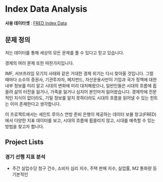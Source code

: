 # Index Data Analysis

**사용 데이터셋** : [FRED Index Data](https://fred.stlouisfed.org/)

## 문제 정의
저는 데이터를 통해 세상의 모든 문제를 풀 수 있다고 믿고 있습니다.

경제의 여러 문제 또한 마찬가지입니다. 

IMF, 서브프라임 모기지 사태와 같은 거대한 경제 위기는 다시 찾아올 것입니다. 
그럴 때마다 소수의 증권사, 기관투자자, 헤지펀드, 자산운용사만이 기업과 국가 정책에 대한 내부 정보를 미리 알고 시대의 변화에 미리 대처해왔으나,
일반인들은 시대의 흐름에 휩쓸려 삶의 터전을 잃거나, 가족을 잃거나 심지어 본인마저 잃어왔습니다.
경제학에 전문적인 지식이 없더라도, 기밀 정보를 알지 못하더라도 시대의 흐름을 읽어낼 수 있는 힌트는 이미 존재한다고 생각합니다.

이 프로젝트에서는 세인트 루이스 연방 준비 은행이 제공하는 데이터 보물 창고(FRED)에서 다양한 지표 데이터를 보고, 
시대의 흐름에 휩쓸리지 않고, 시대를 예측할 수 있는 방법을 찾고자 합니다.

## Project Lists
### 경기 선행 지표 분석
- 주간 실업수당 청구 건수, 소비자 심리 지수, 주택 판매 지수, 실업률, M2 통화량 등 기본적인 
